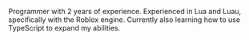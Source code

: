 Programmer with 2 years of experience. Experienced in Lua and Luau, specifically with the Roblox engine. Currently also learning how to use TypeScript to expand my abilities.